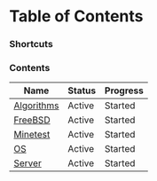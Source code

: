# Table of Contents

### Shortcuts

### Contents

| Name                        | Status | Progress |
| --------------------------- | ------ | -------- |
| [Algorithms](algo/index.md) | Active | Started  |
| [FreeBSD](freebsd/index.md) | Active | Started  |
| [Minetest](mt/index.md)     | Active | Started  |
| [OS](os/index.md)           | Active | Started  |
| [Server](server/index.md)   | Active | Started  |

